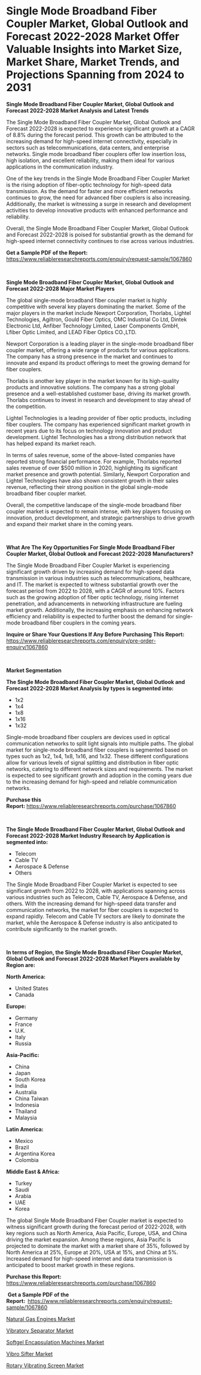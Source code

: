 <p><h1>Single Mode Broadband Fiber Coupler Market, Global Outlook and Forecast 2022-2028 Market Offer Valuable Insights into Market Size, Market Share, Market Trends, and Projections Spanning from 2024 to 2031</h1></p><p><strong>Single Mode Broadband Fiber Coupler Market, Global Outlook and Forecast 2022-2028 Market Analysis and Latest Trends</strong></p>
<p><p>The Single Mode Broadband Fiber Coupler Market, Global Outlook and Forecast 2022-2028 is expected to experience significant growth at a CAGR of 8.8% during the forecast period. This growth can be attributed to the increasing demand for high-speed internet connectivity, especially in sectors such as telecommunications, data centers, and enterprise networks. Single mode broadband fiber couplers offer low insertion loss, high isolation, and excellent reliability, making them ideal for various applications in the communication industry.</p><p>One of the key trends in the Single Mode Broadband Fiber Coupler Market is the rising adoption of fiber-optic technology for high-speed data transmission. As the demand for faster and more efficient networks continues to grow, the need for advanced fiber couplers is also increasing. Additionally, the market is witnessing a surge in research and development activities to develop innovative products with enhanced performance and reliability.</p><p>Overall, the Single Mode Broadband Fiber Coupler Market, Global Outlook and Forecast 2022-2028 is poised for substantial growth as the demand for high-speed internet connectivity continues to rise across various industries.</p></p>
<p><strong>Get a Sample PDF of the Report:&nbsp;</strong> <a href="https://www.reliableresearchreports.com/enquiry/request-sample/1067860">https://www.reliableresearchreports.com/enquiry/request-sample/1067860</a></p>
<p>&nbsp;</p>
<p><strong>Single Mode Broadband Fiber Coupler Market, Global Outlook and Forecast 2022-2028 Major Market Players</strong></p>
<p><p>The global single-mode broadband fiber coupler market is highly competitive with several key players dominating the market. Some of the major players in the market include Newport Corporation, Thorlabs, Lightel Technologies, Agiltron, Gould Fiber Optics, OMC Industrial Co Ltd, Dintek Electronic Ltd, Anfiber Technology Limited, Laser Components GmbH, Lfiber Optic Limited, and LEAD Fiber Optics CO.,LTD.</p><p>Newport Corporation is a leading player in the single-mode broadband fiber coupler market, offering a wide range of products for various applications. The company has a strong presence in the market and continues to innovate and expand its product offerings to meet the growing demand for fiber couplers.</p><p>Thorlabs is another key player in the market known for its high-quality products and innovative solutions. The company has a strong global presence and a well-established customer base, driving its market growth. Thorlabs continues to invest in research and development to stay ahead of the competition.</p><p>Lightel Technologies is a leading provider of fiber optic products, including fiber couplers. The company has experienced significant market growth in recent years due to its focus on technology innovation and product development. Lightel Technologies has a strong distribution network that has helped expand its market reach.</p><p>In terms of sales revenue, some of the above-listed companies have reported strong financial performance. For example, Thorlabs reported sales revenue of over $500 million in 2020, highlighting its significant market presence and growth potential. Similarly, Newport Corporation and Lightel Technologies have also shown consistent growth in their sales revenue, reflecting their strong position in the global single-mode broadband fiber coupler market.</p><p>Overall, the competitive landscape of the single-mode broadband fiber coupler market is expected to remain intense, with key players focusing on innovation, product development, and strategic partnerships to drive growth and expand their market share in the coming years.</p></p>
<p>&nbsp;</p>
<p><strong>What Are The Key Opportunities For Single Mode Broadband Fiber Coupler Market, Global Outlook and Forecast 2022-2028 Manufacturers?</strong></p>
<p><p>The Single Mode Broadband Fiber Coupler Market is experiencing significant growth driven by increasing demand for high-speed data transmission in various industries such as telecommunications, healthcare, and IT. The market is expected to witness substantial growth over the forecast period from 2022 to 2028, with a CAGR of around 10%. Factors such as the growing adoption of fiber optic technology, rising internet penetration, and advancements in networking infrastructure are fueling market growth. Additionally, the increasing emphasis on enhancing network efficiency and reliability is expected to further boost the demand for single-mode broadband fiber couplers in the coming years.</p></p>
<p><strong>Inquire or Share Your Questions If Any Before Purchasing This Report:</strong> <a href="https://www.reliableresearchreports.com/enquiry/pre-order-enquiry/1067860">https://www.reliableresearchreports.com/enquiry/pre-order-enquiry/1067860</a></p>
<p>&nbsp;</p>
<p><strong>Market Segmentation</strong></p>
<p><strong>The Single Mode Broadband Fiber Coupler Market, Global Outlook and Forecast 2022-2028 Market Analysis by types is segmented into:</strong></p>
<p><ul><li>1x2</li><li>1x4</li><li>1x8</li><li>1x16</li><li>1x32</li></ul></p>
<p><p>Single-mode broadband fiber couplers are devices used in optical communication networks to split light signals into multiple paths. The global market for single-mode broadband fiber couplers is segmented based on types such as 1x2, 1x4, 1x8, 1x16, and 1x32. These different configurations allow for various levels of signal splitting and distribution in fiber optic networks, catering to different network sizes and requirements. The market is expected to see significant growth and adoption in the coming years due to the increasing demand for high-speed and reliable communication networks.</p></p>
<p><strong>Purchase this Report:&nbsp;</strong><a href="https://www.reliableresearchreports.com/purchase/1067860">https://www.reliableresearchreports.com/purchase/1067860</a></p>
<p>&nbsp;</p>
<p><strong>The Single Mode Broadband Fiber Coupler Market, Global Outlook and Forecast 2022-2028 Market Industry Research by Application is segmented into:</strong></p>
<p><ul><li>Telecom</li><li>Cable TV</li><li>Aerospace & Defense</li><li>Others</li></ul></p>
<p><p>The Single Mode Broadband Fiber Coupler Market is expected to see significant growth from 2022 to 2028, with applications spanning across various industries such as Telecom, Cable TV, Aerospace & Defense, and others. With the increasing demand for high-speed data transfer and communication networks, the market for fiber couplers is expected to expand rapidly. Telecom and Cable TV sectors are likely to dominate the market, while the Aerospace & Defense industry is also anticipated to contribute significantly to the market growth.</p></p>
<p>&nbsp;</p>
<p><strong>In terms of Region, the Single Mode Broadband Fiber Coupler Market, Global Outlook and Forecast 2022-2028 Market Players available by Region are:</strong></p>
<p>
    <p> <strong> North America: </strong>
        <ul>
            <li>United States</li>
            <li>Canada</li>
        </ul>
        </p> 
    <p> <strong> Europe: </strong>
        <ul>
            <li>Germany</li>
            <li>France</li>
            <li>U.K.</li>
            <li>Italy</li>
            <li>Russia</li>
        </ul>
        </p> 
    <p> <strong> Asia-Pacific: </strong>
        <ul>
            <li>China</li>
            <li>Japan</li>
            <li>South Korea</li>
            <li>India</li>
            <li>Australia</li>
            <li>China Taiwan</li>
            <li>Indonesia</li>
            <li>Thailand</li>
            <li>Malaysia</li>
        </ul>
        </p> 
    <p> <strong> Latin America: </strong>
        <ul>
            <li>Mexico</li>
            <li>Brazil</li>
            <li>Argentina Korea</li>
            <li>Colombia</li>
        </ul>
        </p> 
    <p> <strong> Middle East & Africa: </strong>
        <ul>
            <li>Turkey</li>
            <li>Saudi</li>
            <li>Arabia</li>
            <li>UAE</li>
            <li>Korea</li>
        </ul>
    </p>
    </p>
<p><p>The global Single Mode Broadband Fiber Coupler market is expected to witness significant growth during the forecast period of 2022-2028, with key regions such as North America, Asia Pacific, Europe, USA, and China driving the market expansion. Among these regions, Asia Pacific is projected to dominate the market with a market share of 35%, followed by North America at 25%, Europe at 20%, USA at 15%, and China at 5%. Increased demand for high-speed internet and data transmission is anticipated to boost market growth in these regions.</p></p>
<p><strong>Purchase this Report: </strong><a href="https://www.reliableresearchreports.com/purchase/1067860">https://www.reliableresearchreports.com/purchase/1067860</a></p>
<p>&nbsp;<strong>Get a Sample PDF of the Report:&nbsp;&nbsp;</strong><a href="https://www.reliableresearchreports.com/enquiry/request-sample/1067860">https://www.reliableresearchreports.com/enquiry/request-sample/1067860</a></p>
<p><strong></strong></p>
<p><p><a href="https://medium.com/@rowannolan544/natural-gas-engines-market-analysis-and-sze-forecasted-for-period-from-2024-to-2031-6b1b9aacc152">Natural Gas Engines Market</a></p><p><a href="https://medium.com/@rowannolan544/vibratory-separator-market-competitive-analysis-market-trends-and-forecast-to-2031-c4e6e30dc56a">Vibratory Separator Market</a></p><p><a href="https://medium.com/@rowannolan544/softgel-encapsulation-machines-market-exploring-market-share-market-trends-and-future-growth-e460f5bc9d46">Softgel Encapsulation Machines Market</a></p><p><a href="https://medium.com/@rowannolan544/vibro-sifter-market-competitive-analysis-market-trends-and-forecast-to-2031-8194eab1916e">Vibro Sifter Market</a></p><p><a href="https://medium.com/@tevinjewess/rotary-vibrating-screen-market-analysis-and-sze-forecasted-for-period-from-2024-to-2031-221d64b02dcf">Rotary Vibrating Screen Market</a></p></p>